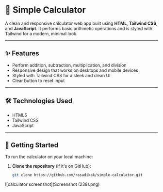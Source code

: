 # 🔢 Simple Calculator

A clean and responsive calculator web app built using **HTML**, **Tailwind CSS**, and **JavaScript**. It performs basic arithmetic operations and is styled with Tailwind for a modern, minimal look.

---

## ✨ Features

- Perform addition, subtraction, multiplication, and division
- Responsive design that works on desktops and mobile devices
- Styled with Tailwind CSS for a sleek and clean UI
- Clear button to reset input

---

## 🛠️ Technologies Used

- HTML5
- Tailwind CSS
- JavaScript 

---

## 🚀 Getting Started

To run the calculator on your local machine:

1. **Clone the repository** (if it's on GitHub):
   ```bash
   git clone https://github.com/rasadikak/simple-calculator.git

![calculator screenshot](Screenshot (238).png)
